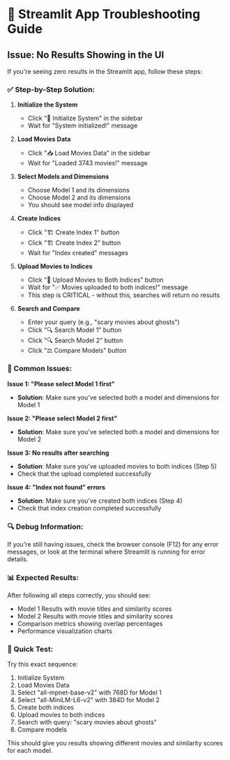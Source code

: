 # 🔧 Streamlit App Troubleshooting Guide

## Issue: No Results Showing in the UI

If you're seeing zero results in the Streamlit app, follow these steps:

### ✅ Step-by-Step Solution:

1. **Initialize the System**
   - Click "🔧 Initialize System" in the sidebar
   - Wait for "System initialized!" message

2. **Load Movies Data**
   - Click "📥 Load Movies Data" in the sidebar
   - Wait for "Loaded 3743 movies!" message

3. **Select Models and Dimensions**
   - Choose Model 1 and its dimensions
   - Choose Model 2 and its dimensions
   - You should see model info displayed

4. **Create Indices**
   - Click "🏗️ Create Index 1" button
   - Click "🏗️ Create Index 2" button
   - Wait for "Index created" messages

5. **Upload Movies to Indices**
   - Click "🚀 Upload Movies to Both Indices" button
   - Wait for "✅ Movies uploaded to both indices!" message
   - This step is CRITICAL - without this, searches will return no results

6. **Search and Compare**
   - Enter your query (e.g., "scary movies about ghosts")
   - Click "🔍 Search Model 1" button
   - Click "🔍 Search Model 2" button
   - Click "⚖️ Compare Models" button

### 🚨 Common Issues:

**Issue 1: "Please select Model 1 first"**
- **Solution**: Make sure you've selected both a model and dimensions for Model 1

**Issue 2: "Please select Model 2 first"**
- **Solution**: Make sure you've selected both a model and dimensions for Model 2

**Issue 3: No results after searching**
- **Solution**: Make sure you've uploaded movies to both indices (Step 5)
- Check that the upload completed successfully

**Issue 4: "Index not found" errors**
- **Solution**: Make sure you've created both indices (Step 4)
- Check that index creation completed successfully

### 🔍 Debug Information:

If you're still having issues, check the browser console (F12) for any error messages, or look at the terminal where Streamlit is running for error details.

### 📊 Expected Results:

After following all steps correctly, you should see:
- Model 1 Results with movie titles and similarity scores
- Model 2 Results with movie titles and similarity scores
- Comparison metrics showing overlap percentages
- Performance visualization charts

### 🎯 Quick Test:

Try this exact sequence:
1. Initialize System
2. Load Movies Data
3. Select "all-mpnet-base-v2" with 768D for Model 1
4. Select "all-MiniLM-L6-v2" with 384D for Model 2
5. Create both indices
6. Upload movies to both indices
7. Search with query: "scary movies about ghosts"
8. Compare models

This should give you results showing different movies and similarity scores for each model.
